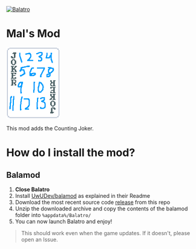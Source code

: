 [![Balatro](https://www.playbalatro.com/assets/logo2-C9SU2BrI.png)](https://www.playbalatro.com/)

# Mal's Mod

![Counting Joker](https://raw.githubusercontent.com/MalcolmMacDonald/MalsMod/main/balamod/assets/2x/Counting.png)

This mod adds the Counting Joker.


# How do I install the mod?


## Balamod

1. **Close Balatro**
2. Install [UwUDev/balamod](https://github.com/UwUDev/balamod) as explained in their Readme
3. Download the most recent source code [release](https://github.com/MalcolmMacDonald/MalsMod/releases/) from this repo
4. Unzip the downloaded archive and copy the contents of the balamod folder into `%appdata%/Balatro/`
6. You can now launch Balatro and enjoy!

> This should work even when the game updates. If it doesn't, please open an Issue.
